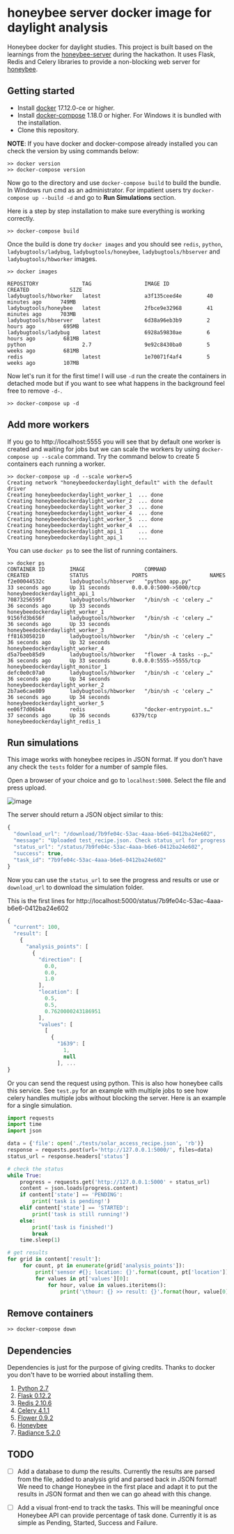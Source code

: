 # honeybee server docker image for daylight analysis
Honeybee docker for daylight studies. This project is built based on the learnings from the [honeybee-server](https://github.com/ladybug-tools/honeybee-server) during the hackathon.
It uses Flask, Redis and Celery libraries to provide a non-blocking web server for [honeybee](https://github.com/ladybug-tools/honeybee).

## Getting started
- Install [docker](https://docs.docker.com/engine/installation/) 17.12.0-ce or higher.
- Install [docker-compose](https://docs.docker.com/compose/install/) 1.18.0 or higher. For Windows it is bundled with the installation.
- Clone this repository.

**NOTE**: If you have docker and docker-compose already installed you can check the version by using commands below:
```shell
>> docker version
>> docker-compose version
```

Now go to the directory and use `docker-compose build` to build the bundle. In Windows run cmd as an administrator. For impatient users try `docker-compose up --build -d` and go to **Run Simulations** section.

Here is a step by step installation to make sure everything is working correctly.
```shell
>> docker-compose build
```

Once the build is done try `docker images` and you should see `redis`, `python`,  `ladybugtools/ladybug`, `ladybugtools/honeybee`, `ladybugtools/hbserver` and `ladybugtools/hbworker` images.

```shell
>> docker images

REPOSITORY              TAG                 IMAGE ID            CREATED             SIZE
ladybugtools/hbworker   latest              a3f135ceed4e        40 minutes ago      749MB
ladybugtools/honeybee   latest              2fbce9e32968        41 minutes ago      703MB
ladybugtools/hbserver   latest              6d38a96eb3b9        2 hours ago         695MB
ladybugtools/ladybug    latest              6928a59830ae        6 hours ago         681MB
python                  2.7                 9e92c8430ba0        5 weeks ago         681MB
redis                   latest              1e70071f4af4        5 weeks ago         107MB
```
Now let's run it for the first time! I will use `-d` run the create the containers in detached mode but if you want to see what happens in the background feel free to remove `-d-`.

```shell
>> docker-compose up -d
```

## Add more workers
If you go to http://localhost:5555 you will see that by default one worker is created and waiting for jobs but we can scale the workers by using `docker-compose up --scale` command. Try the command below to create 5 containers each running a worker.

```shell
>> docker-compose up -d --scale worker=5
Creating network "honeybeedockerdaylight_default" with the default driver
Creating honeybeedockerdaylight_worker_1  ... done
Creating honeybeedockerdaylight_worker_2  ... done
Creating honeybeedockerdaylight_worker_3  ... done
Creating honeybeedockerdaylight_worker_4  ... done
Creating honeybeedockerdaylight_worker_5  ... done
Creating honeybeedockerdaylight_worker_4  ...
Creating honeybeedockerdaylight_api_1     ... done
Creating honeybeedockerdaylight_api_1     ...
```

You can use `docker ps` to see the list of running containers.

```shell
>> docker ps
CONTAINER ID        IMAGE                   COMMAND                  CREATED             STATUS              PORTS                    NAMES
f2e00044532c        ladybugtools/hbserver   "python app.py"          33 seconds ago      Up 31 seconds       0.0.0.0:5000->5000/tcp   honeybeedockerdaylight_api_1
70873256595f        ladybugtools/hbworker   "/bin/sh -c 'celery …"   36 seconds ago      Up 33 seconds                                honeybeedockerdaylight_worker_1
9156fd3b656f        ladybugtools/hbworker   "/bin/sh -c 'celery …"   36 seconds ago      Up 33 seconds                                honeybeedockerdaylight_worker_3
ff8163050210        ladybugtools/hbworker   "/bin/sh -c 'celery …"   36 seconds ago      Up 32 seconds                                honeybeedockerdaylight_worker_4
d5a7beeb85d9        ladybugtools/hbworker   "flower -A tasks --p…"   36 seconds ago      Up 33 seconds       0.0.0.0:5555->5555/tcp   honeybeedockerdaylight_monitor_1
defc0e0c07a0        ladybugtools/hbworker   "/bin/sh -c 'celery …"   36 seconds ago      Up 34 seconds                                honeybeedockerdaylight_worker_2
2b7ae6cae809        ladybugtools/hbworker   "/bin/sh -c 'celery …"   36 seconds ago      Up 34 seconds                                honeybeedockerdaylight_worker_5
ee06f7d06b44        redis                   "docker-entrypoint.s…"   37 seconds ago      Up 36 seconds       6379/tcp                 honeybeedockerdaylight_redis_1
```

## Run simulations
This image works with honeybee recipes in JSON format. If you don't have any check the `tests` folder for a number of sample files.

Open a browser of your choice and go to `localhost:5000`. Select the file and press upload.

![image](https://user-images.githubusercontent.com/2915573/34425465-302cf38a-ebfa-11e7-9055-27e0c6e8e594.png)

The server should return a JSON object similar to this:
```js
{
  "download_url": "/download/7b9fe04c-53ac-4aaa-b6e6-0412ba24e602",
  "message": "Uploaded test_recipe.json. Check status_url for progress and results",
  "status_url": "/status/7b9fe04c-53ac-4aaa-b6e6-0412ba24e602",
  "success": true,
  "task_id": "7b9fe04c-53ac-4aaa-b6e6-0412ba24e602"
}
```
Now you can use the `status_url` to see the progress and results or use or `download_url` to download the simulation folder.

This is the first lines for http://localhost:5000/status/7b9fe04c-53ac-4aaa-b6e6-0412ba24e602
```js
{
  "current": 100,
  "result": [
    {
      "analysis_points": [
        {
          "direction": [
            0.0,
            0.0,
            1.0
          ],
          "location": [
            0.5,
            0.5,
            0.7620000243186951
          ],
          "values": [
            [
              {
                "1639": [
                  1,
                  null
                ], ...
}
```

Or you can send the request using python. This is also how honeybee calls this service. See `test.py` for an example with multiple jobs to see how celery handles multiple jobs without blocking the server. Here is an example for a single simulation.

```python
import requests
import time
import json

data = {'file': open('./tests/solar_access_recipe.json', 'rb')}
response = requests.post(url='http://127.0.0.1:5000/', files=data)
status_url = response.headers['status']

# check the status
while True:
    progress = requests.get('http://127.0.0.1:5000' + status_url)
    content = json.loads(progress.content)
    if content['state'] == 'PENDING':
        print('task is pending!')
    elif content['state'] == 'STARTED':
        print('task is still running!')
    else:
        print('task is finished!')
        break
    time.sleep(1)

# get results
for grid in content['result']:
     for count, pt in enumerate(grid['analysis_points']):
         print('sensor #{}; location: {}'.format(count, pt['location']))
         for values in pt['values'][0]:
             for hour, value in values.iteritems():
                 print('\thour: {} >> result: {}'.format(hour, value[0]))
```


## Remove containers
```shell
>> docker-compose down
```

## Dependencies
Dependencies is just for the purpose of giving credits. Thanks to docker you don't have to be worried about installing them.

1. [Python 2.7](https://www.python.org/)
2. [Flask 0.12.2](http://flask.pocoo.org/)
3. [Redis 2.10.6](https://redis.io/)
4. [Celery 4.1.1](http://www.celeryproject.org/)
5. [Flower 0.9.2](https://flower.readthedocs.io/en/latest/)
6. [Honeybee](http://www.ladybug.tools/honeybee.html)
7. [Radiance 5.2.0](https://github.com/NREL/Radiance/releases/tag/5.2.0)

## TODO
- [ ] Add a database to dump the results. Currently the results are parsed from the file, added to analysis grid and parsed back in JSON format! We need to change Honeybee in the first place and adapt it to put the results in JSON format and then we can go ahead with this change.

- [ ] Add a visual front-end to track the tasks. This will be meaningful once Honeybee API can provide percentage of task done. Currently it is as simple as Pending, Started, Success and Failure.
